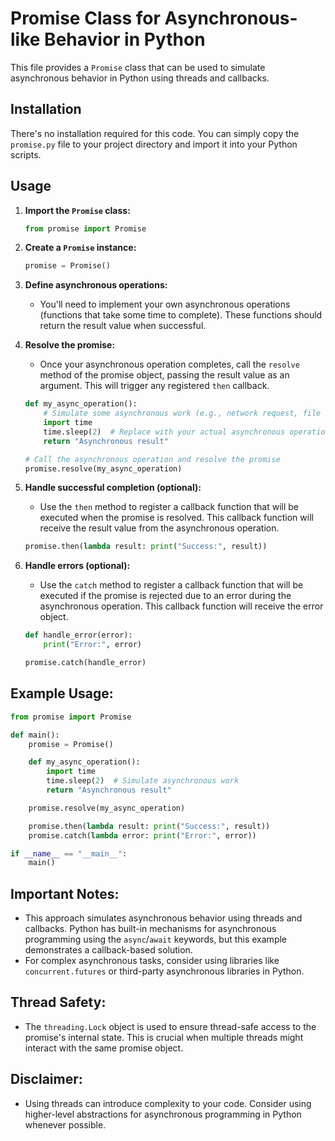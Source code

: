 # Promise Class for Asynchronous-like Behavior in Python

This file provides a `Promise` class that can be used to simulate asynchronous behavior in Python using threads and callbacks.

## Installation

There's no installation required for this code. You can simply copy the `promise.py` file to your project directory and import it into your Python scripts.

## Usage

1. **Import the `Promise` class:**

   ```python
   from promise import Promise
   ```

2. **Create a `Promise` instance:**

   ```python
   promise = Promise()
   ```

3. **Define asynchronous operations:**

   - You'll need to implement your own asynchronous operations (functions that take some time to complete). These functions should return the result value when successful.

4. **Resolve the promise:**

   - Once your asynchronous operation completes, call the `resolve` method of the promise object, passing the result value as an argument. This will trigger any registered `then` callback.

   ```python
   def my_async_operation():
       # Simulate some asynchronous work (e.g., network request, file I/O)
       import time
       time.sleep(2)  # Replace with your actual asynchronous operation
       return "Asynchronous result"

   # Call the asynchronous operation and resolve the promise
   promise.resolve(my_async_operation)
   ```

5. **Handle successful completion (optional):**

   - Use the `then` method to register a callback function that will be executed when the promise is resolved. This callback function will receive the result value from the asynchronous operation.

   ```python
   promise.then(lambda result: print("Success:", result))
   ```

6. **Handle errors (optional):**

   - Use the `catch` method to register a callback function that will be executed if the promise is rejected due to an error during the asynchronous operation. This callback function will receive the error object.

   ```python
   def handle_error(error):
       print("Error:", error)

   promise.catch(handle_error)
   ```

## Example Usage:

```python
from promise import Promise

def main():
    promise = Promise()

    def my_async_operation():
        import time
        time.sleep(2)  # Simulate asynchronous work
        return "Asynchronous result"

    promise.resolve(my_async_operation)

    promise.then(lambda result: print("Success:", result))
    promise.catch(lambda error: print("Error:", error))

if __name__ == "__main__":
    main()
```

## Important Notes:

- This approach simulates asynchronous behavior using threads and callbacks. Python has built-in mechanisms for asynchronous programming using the `async`/`await` keywords, but this example demonstrates a callback-based solution.
- For complex asynchronous tasks, consider using libraries like `concurrent.futures` or third-party asynchronous libraries in Python.

## Thread Safety:

- The `threading.Lock` object is used to ensure thread-safe access to the promise's internal state. This is crucial when multiple threads might interact with the same promise object.

## Disclaimer:

- Using threads can introduce complexity to your code. Consider using higher-level abstractions for asynchronous programming in Python whenever possible.
